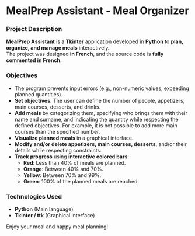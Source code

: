 # MealPrep Assistant - Meal Organizer

### Project Description  
**MealPrep Assistant** is a **Tkinter** application developed in **Python** to **plan, organize, and manage meals** interactively.  
The project was designed **in French**, and the source code is **fully commented in French**.  

### Objectives  
- The program prevents input errors (e.g., non-numeric values, exceeding planned quantities).  
- **Set objectives**: The user can define the number of people, appetizers, main courses, desserts, and drinks.  
- **Add meals** by categorizing them, specifying who brings them with their name and surname, and indicating the quantity while respecting the defined objectives. For example, it is not possible to add more main courses than the specified number.  
- **Visualize planned meals** in a graphical interface.  
- **Modify and/or delete appetizers, main courses, desserts**, and/or their details while respecting constraints.  
- **Track progress** using **interactive colored bars**:  
  - **Red**: Less than 40% of meals are planned.  
  - **Orange**: Between 40% and 70%.  
  - **Yellow**: Between 70% and 99%.  
  - **Green**: 100% of the planned meals are reached.  

### Technologies Used  
- **Python** (Main language)  
- **Tkinter / ttk** (Graphical interface)  

Enjoy your meal and happy meal planning!  
